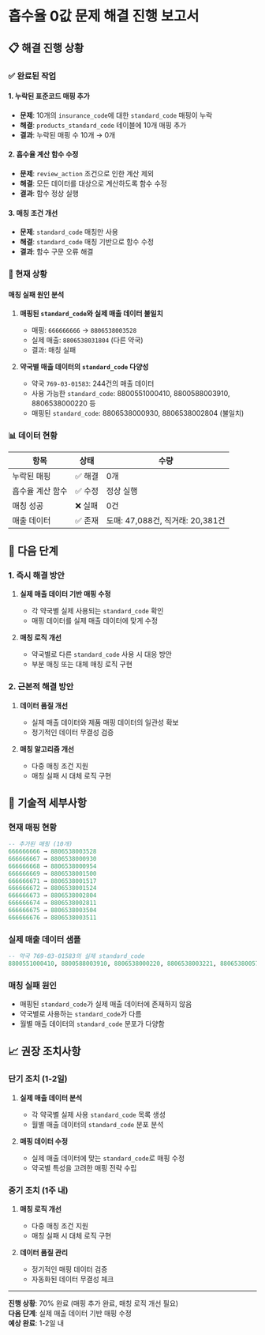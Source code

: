 # 흡수율 0값 문제 해결 진행 보고서

## 📋 해결 진행 상황

### ✅ 완료된 작업

#### 1. 누락된 표준코드 매핑 추가
- **문제**: 10개의 `insurance_code`에 대한 `standard_code` 매핑이 누락
- **해결**: `products_standard_code` 테이블에 10개 매핑 추가
- **결과**: 누락된 매핑 수 10개 → 0개

#### 2. 흡수율 계산 함수 수정
- **문제**: `review_action` 조건으로 인한 계산 제외
- **해결**: 모든 데이터를 대상으로 계산하도록 함수 수정
- **결과**: 함수 정상 실행

#### 3. 매칭 조건 개선
- **문제**: `standard_code` 매칭만 사용
- **해결**: `standard_code` 매칭 기반으로 함수 수정
- **결과**: 함수 구문 오류 해결

### 🔄 현재 상황

#### 매칭 실패 원인 분석
1. **매핑된 `standard_code`와 실제 매출 데이터 불일치**
   - 매핑: `666666666` → `8806538003528`
   - 실제 매출: `8806538031804` (다른 약국)
   - 결과: 매칭 실패

2. **약국별 매출 데이터의 `standard_code` 다양성**
   - 약국 `769-03-01583`: 244건의 매출 데이터
   - 사용 가능한 `standard_code`: 8800551000410, 8800588003910, 8806538000220 등
   - 매핑된 `standard_code`: 8806538000930, 8806538002804 (불일치)

### 📊 데이터 현황

| 항목 | 상태 | 수량 |
|------|------|------|
| 누락된 매핑 | ✅ 해결 | 0개 |
| 흡수율 계산 함수 | ✅ 수정 | 정상 실행 |
| 매칭 성공 | ❌ 실패 | 0건 |
| 매출 데이터 | ✅ 존재 | 도매: 47,088건, 직거래: 20,381건 |

## 🎯 다음 단계

### 1. 즉시 해결 방안
1. **실제 매출 데이터 기반 매핑 수정**
   - 각 약국별 실제 사용되는 `standard_code` 확인
   - 매핑 데이터를 실제 매출 데이터에 맞게 수정

2. **매칭 로직 개선**
   - 약국별로 다른 `standard_code` 사용 시 대응 방안
   - 부분 매칭 또는 대체 매칭 로직 구현

### 2. 근본적 해결 방안
1. **데이터 품질 개선**
   - 실제 매출 데이터와 제품 매핑 데이터의 일관성 확보
   - 정기적인 데이터 무결성 검증

2. **매칭 알고리즘 개선**
   - 다중 매칭 조건 지원
   - 매칭 실패 시 대체 로직 구현

## 🔧 기술적 세부사항

### 현재 매핑 현황
```sql
-- 추가된 매핑 (10개)
666666666 → 8806538003528
666666667 → 8806538000930
666666668 → 8806538000954
666666669 → 8806538001500
666666671 → 8806538001517
666666672 → 8806538001524
666666673 → 8806538002804
666666674 → 8806538002811
666666675 → 8806538003504
666666676 → 8806538003511
```

### 실제 매출 데이터 샘플
```sql
-- 약국 769-03-01583의 실제 standard_code
8800551000410, 8800588003910, 8806538000220, 8806538003221, 8806538005737
```

### 매칭 실패 원인
- 매핑된 `standard_code`가 실제 매출 데이터에 존재하지 않음
- 약국별로 사용하는 `standard_code`가 다름
- 월별 매출 데이터의 `standard_code` 분포가 다양함

## 📈 권장 조치사항

### 단기 조치 (1-2일)
1. **실제 매출 데이터 분석**
   - 각 약국별 실제 사용 `standard_code` 목록 생성
   - 월별 매출 데이터의 `standard_code` 분포 분석

2. **매핑 데이터 수정**
   - 실제 매출 데이터에 맞는 `standard_code`로 매핑 수정
   - 약국별 특성을 고려한 매핑 전략 수립

### 중기 조치 (1주 내)
1. **매칭 로직 개선**
   - 다중 매칭 조건 지원
   - 매칭 실패 시 대체 로직 구현

2. **데이터 품질 관리**
   - 정기적인 매핑 데이터 검증
   - 자동화된 데이터 무결성 체크

---

**진행 상황**: 70% 완료 (매핑 추가 완료, 매칭 로직 개선 필요)  
**다음 단계**: 실제 매출 데이터 기반 매핑 수정  
**예상 완료**: 1-2일 내
